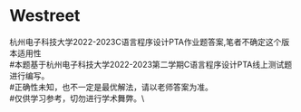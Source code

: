 # Westreet
杭州电子科技大学2022-2023C语言程序设计PTA作业题答案,笔者不确定这个版本适用性\
#本题基于杭州电子科技大学2022-2023第二学期C语言程序设计PTA线上测试题进行编写。\
#正确性未知，也不一定是最优解法，请以老师答案为准。\
#仅供学习参考，切勿进行学术舞弊。\

